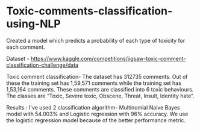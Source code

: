# Toxic-comments-classification-using-NLP 
Created a model which predicts a probability of each type of toxicity for each comment.

Dataset - https://www.kaggle.com/competitions/jigsaw-toxic-comment-classification-challenge/data

Toxic comment classification-  The dataset has 312735 comments. Out of these the training set has 1,59,571 comments while the training set has 1,53,164 comments. These comments are classified into 6 toxic behaviours. The classes are “Toxic, Severe toxic, Obscene, Threat, Insult, Identity hate”. 
 
Results : I've used 2 classification algorithm- Multinomial Naive Bayes model with 54.003% and Logistic regression with 96% accuracy.
We use the  logistic regression model because of the better performance metric.






